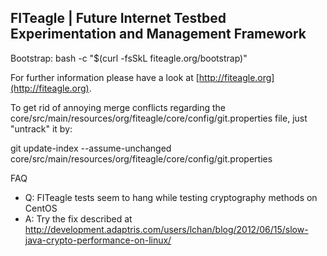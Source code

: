 FITeagle | Future Internet Testbed Experimentation and Management Framework 
---------------------------------------------------------------------------

Bootstrap: bash -c "$(curl -fsSkL fiteagle.org/bootstrap)"

For further information please have a look at [http://fiteagle.org](http://fiteagle.org).

To get rid of annoying merge conflicts regarding the core/src/main/resources/org/fiteagle/core/config/git.properties file, just "untrack" it by:

git update-index --assume-unchanged core/src/main/resources/org/fiteagle/core/config/git.properties 


FAQ
 * Q: FITeagle tests seem to hang while testing cryptography methods on CentOS
 * A: Try the fix described at http://development.adaptris.com/users/lchan/blog/2012/06/15/slow-java-crypto-performance-on-linux/

